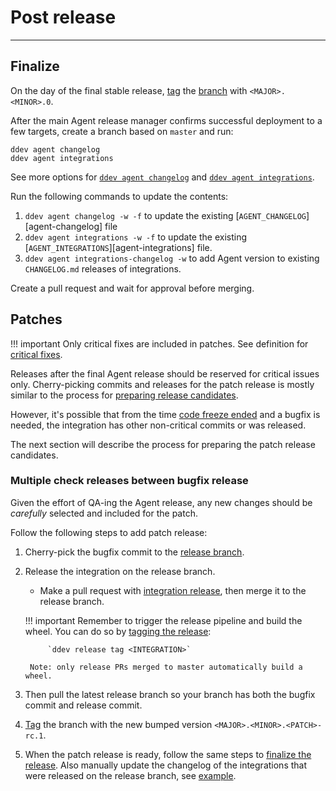 # Post release

-----

## Finalize

On the day of the final stable release, [tag](pre-release.md#tag) the [branch](pre-release.md#branch) with `<MAJOR>.<MINOR>.0`.

After the main Agent release manager confirms successful deployment to a few targets, create a branch based on `master` and run:

```
ddev agent changelog
ddev agent integrations
```

See more options for [`ddev agent changelog`](../../ddev/cli.md#ddev-agent-changelog) and
[`ddev agent integrations`](../../ddev/cli.md#ddev-agent-integrations).

Run the following commands to update the contents:

1. `ddev agent changelog -w -f` to update the existing [`AGENT_CHANGELOG`][agent-changelog] file
2. `ddev agent integrations -w -f` to update the existing [`AGENT_INTEGRATIONS`][agent-integrations] file.
3. `ddev agent integrations-changelog -w` to add Agent version to existing `CHANGELOG.md` releases of integrations.

Create a pull request and wait for approval before merging.

## Patches

!!! important
    Only critical fixes are included in patches. See definition for
    [critical fixes](https://github.com/DataDog/datadog-floss-guidance/blob/master/docs/severity.md#critical).

Releases after the final Agent release should be reserved for critical issues only. Cherry-picking commits and releases for
 the patch release is mostly similar to the process for [preparing release candidates](pre-release.md#release-candidates).

However, it's possible that from the time [code freeze ended](pre-release.md#release-week) and a bugfix is needed,
the integration has other non-critical commits or was released.

The next section will describe the process for preparing the patch release candidates.

### Multiple check releases between bugfix release

Given the effort of QA-ing the Agent release, any new changes should be _carefully_ selected and included for the patch.

Follow the following steps to add patch release:

1. Cherry-pick the bugfix commit to the [release branch](pre-release.md#branch).
2. Release the integration on the release branch.
    - Make a pull request with [integration release](../integration-release.md#new-integrations), then merge it to the release branch.

    !!! important
        Remember to trigger the release pipeline and build the wheel. You can do so by [tagging the release](../../ddev/cli.md#ddev-release-tag):

            `ddev release tag <INTEGRATION>`

        Note: only release PRs merged to master automatically build a wheel.


3. Then pull the latest release branch so your branch has both the bugfix commit and release commit.

4. [Tag](pre-release.md#tag) the branch with the new bumped version `<MAJOR>.<MINOR>.<PATCH>-rc.1`.

5. When the patch release is ready, follow the same steps to [finalize the release](post-release.md#finalize).
Also manually update the changelog of the integrations that were released on the release branch, see [example](https://github.com/DataDog/integrations-core/pull/6617).
